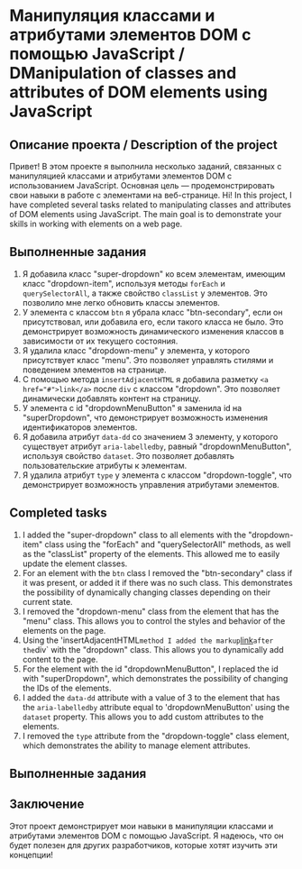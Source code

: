 # Манипуляция классами и атрибутами элементов DOM с помощью JavaScript / DManipulation of classes and attributes of DOM elements using JavaScript

## Описание проекта / Description of the project

Привет! В этом проекте я выполнила несколько заданий, связанных с манипуляцией классами и атрибутами элементов DOM с использованием JavaScript. Основная цель — продемонстрировать свои навыки в работе с элементами на веб-странице.
Hi! In this project, I have completed several tasks related to manipulating classes and attributes of DOM elements using JavaScript. The main goal is to demonstrate your skills in working with elements on a web page.

## Выполненные задания 

1. Я добавила класс "super-dropdown" ко всем элементам, имеющим класс "dropdown-item", используя методы `forEach` и `querySelectorAll`, а также свойство `classList` у элементов. Это позволило мне легко обновить классы элементов.
2. У элемента с классом `btn` я убрала класс "btn-secondary", если он присутствовал, или добавила его, если такого класса не было. Это демонстрирует возможность динамического изменения классов в зависимости от их текущего состояния.
3. Я удалила класс "dropdown-menu" у элемента, у которого присутствует класс "menu". Это позволяет управлять стилями и поведением элементов на странице.
4. С помощью метода `insertAdjacentHTML` я добавила разметку `<a href="#">link</a>` после `div` с классом "dropdown". Это позволяет динамически добавлять контент на страницу.
5. У элемента с id "dropdownMenuButton" я заменила id на "superDropdown", что демонстрирует возможность изменения идентификаторов элементов.
6. Я добавила атрибут `data-dd` со значением 3 элементу, у которого существует атрибут `aria-labelledby`, равный "dropdownMenuButton", используя свойство `dataset`. Это позволяет добавлять пользовательские атрибуты к элементам.
7. Я удалила атрибут `type` у элемента с классом "dropdown-toggle", что демонстрирует возможность управления атрибутами элементов.


## Completed tasks 

1. I added the "super-dropdown" class to all elements with the "dropdown-item" class using the "forEach" and "querySelectorAll" methods, as well as the "classList" property of the elements. This allowed me to easily update the element classes.
2. For an element with the `btn` class I removed the "btn-secondary" class if it was present, or added it if there was no such class. This demonstrates the possibility of dynamically changing classes depending on their current state.
3. I removed the "dropdown-menu" class from the element that has the "menu" class. This allows you to control the styles and behavior of the elements on the page.
4. Using the 'insertAdjacentHTML` method I added the markup `<a href="#">link</a>` after the `div` with the "dropdown" class. This allows you to dynamically add content to the page.
5. For the element with the id "dropdownMenuButton", I replaced the id with "superDropdown", which demonstrates the possibility of changing the IDs of the elements.
6. I added the `data-dd` attribute with a value of 3 to the element that has the `aria-labelledby` attribute equal to 'dropdownMenuButton' using the `dataset` property. This allows you to add custom attributes to the elements.
7. I removed the `type` attribute from the "dropdown-toggle" class element, which demonstrates the ability to manage element attributes.







## Выполненные задания



## Заключение

Этот проект демонстрирует мои навыки в манипуляции классами и атрибутами элементов DOM с помощью JavaScript. Я надеюсь, что он будет полезен для других разработчиков, которые хотят изучить эти концепции!